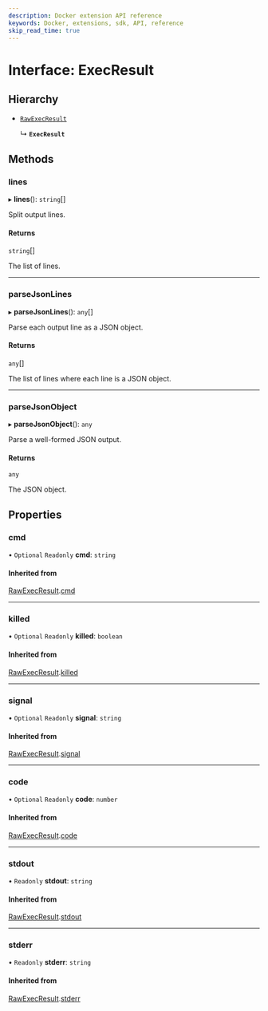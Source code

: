 ```yaml
---
description: Docker extension API reference
keywords: Docker, extensions, sdk, API, reference
skip_read_time: true
---
```


# Interface: ExecResult

## Hierarchy

- [`RawExecResult`](RawExecResult.md)

  ↳ **`ExecResult`**

## Methods

### lines

▸ **lines**(): `string`[]

Split output lines.

#### Returns

`string`[]

The list of lines.

___

### parseJsonLines

▸ **parseJsonLines**(): `any`[]

Parse each output line as a JSON object.

#### Returns

`any`[]

The list of lines where each line is a JSON object.

___

### parseJsonObject

▸ **parseJsonObject**(): `any`

Parse a well-formed JSON output.

#### Returns

`any`

The JSON object.

## Properties

### cmd

• `Optional` `Readonly` **cmd**: `string`

#### Inherited from

[RawExecResult](RawExecResult.md).[cmd](RawExecResult.md#cmd)

___

### killed

• `Optional` `Readonly` **killed**: `boolean`

#### Inherited from

[RawExecResult](RawExecResult.md).[killed](RawExecResult.md#killed)

___

### signal

• `Optional` `Readonly` **signal**: `string`

#### Inherited from

[RawExecResult](RawExecResult.md).[signal](RawExecResult.md#signal)

___

### code

• `Optional` `Readonly` **code**: `number`

#### Inherited from

[RawExecResult](RawExecResult.md).[code](RawExecResult.md#code)

___

### stdout

• `Readonly` **stdout**: `string`

#### Inherited from

[RawExecResult](RawExecResult.md).[stdout](RawExecResult.md#stdout)

___

### stderr

• `Readonly` **stderr**: `string`

#### Inherited from

[RawExecResult](RawExecResult.md).[stderr](RawExecResult.md#stderr)
